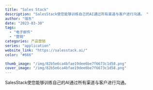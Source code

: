 ```yaml
---
title: "Sales Stack"
description: "SalesStack使您能够训练自己的AI通过所有渠道与客户进行沟通。 "
author: "瑞东"
date: "2023-03-30"
tags:
  - "电子邮件"
  - "营销"
categories: 产品营销
series: "application"
website_link: "https://salesstack.ai/"
color: "#666"

thumb_image: "/img/82b5e6ca4bfae19dee6be7f6673c1d58.png"
cover_image: "/img/82b5e6ca4bfae19dee6be7f6673c1d58.png"
---
```


SalesStack使您能够训练自己的AI通过所有渠道与客户进行沟通。 